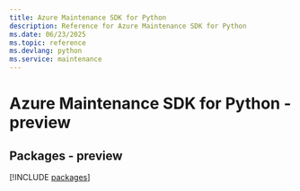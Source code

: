 ```yaml
---
title: Azure Maintenance SDK for Python
description: Reference for Azure Maintenance SDK for Python
ms.date: 06/23/2025
ms.topic: reference
ms.devlang: python
ms.service: maintenance
---
```

# Azure Maintenance SDK for Python - preview
## Packages - preview
[!INCLUDE [packages](maintenance-index.md)]